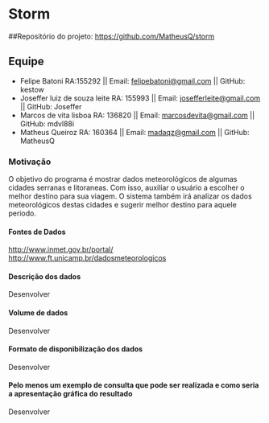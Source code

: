 # Storm
##Repositório do projeto: <https://github.com/MatheusQ/storm>
## Equipe
- Felipe Batoni RA:155292 || Email: felipebatoni@gmail.com || GitHub: kestow
- Joseffer luiz de souza leite RA: 155993 || Email: josefferleite@gmail.com || GitHub: Joseffer
- Marcos de vita lisboa RA: 136820 || Email: marcosdevita@gmail.com || GitHub: mdvl88i
- Matheus Queiroz RA: 160364 || Email: madaqz@gmail.com || GitHub: MatheusQ

### Motivação
  O objetivo do programa é mostrar dados meteorológicos de algumas cidades serranas e litoraneas. Com isso, auxiliar o usuário a escolher o melhor destino para sua viagem. O sistema também irá analizar os dados meteorológicos destas cidades e sugerir melhor destino para aquele periodo. 

#### Fontes de Dados
<http://www.inmet.gov.br/portal/> </br>
<http://www.ft.unicamp.br/dadosmeteorologicos>

#### Descrição dos dados
  Desenvolver
  
#### Volume de dados
  Desenvolver
  
#### Formato de disponibilização dos dados
  Desenvolver
  
#### Pelo menos um exemplo de consulta que pode ser realizada e como seria a apresentação gráfica do resultado
  Desenvolver

